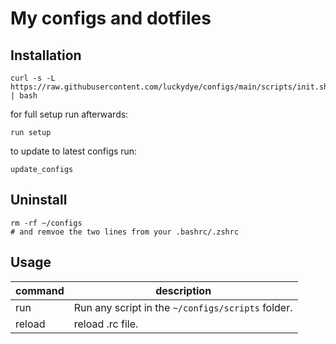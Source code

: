 # My configs and dotfiles

## Installation
```
curl -s -L https://raw.githubusercontent.com/luckydye/configs/main/scripts/init.sh | bash
```

for full setup run afterwards:
```
run setup
```

to update to latest configs run:
```
update_configs
```

## Uninstall
```
rm -rf ~/configs
# and remvoe the two lines from your .bashrc/.zshrc
```

## Usage
| command | description                                       |
|---------|---------------------------------------------------|
| run     | Run any script in the `~/configs/scripts` folder. |
| reload  | reload .rc file.                                  |
